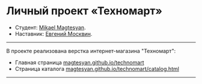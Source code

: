 # Личный проект «Техномарт»

* Студент: [Mikael Magtesyan](https://up.htmlacademy.ru/htmlcss/26/user/1100875).
* Наставник: [Евгений Москвин](https://up.htmlacademy.ru/htmlcss/26/user/815117).

---

В проекте реализована верстка интернет-магазина "Техномарт":
* Главная страница [magtesyan.github.io/technomart](https://magtesyan.github.io/technomart/)
* Страница каталога [magtesyan.github.io/technomart/catalog.html](https://magtesyan.github.io/technomart/catalog.html)

---